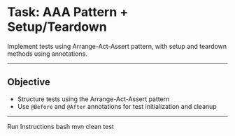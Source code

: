 # Task: AAA Pattern + Setup/Teardown

Implement tests using Arrange-Act-Assert pattern, with setup and teardown methods using annotations.

---

##  Objective

- Structure tests using the Arrange-Act-Assert pattern
- Use `@Before` and `@After` annotations for test initialization and cleanup

---
Run Instructions
bash
mvn clean test




